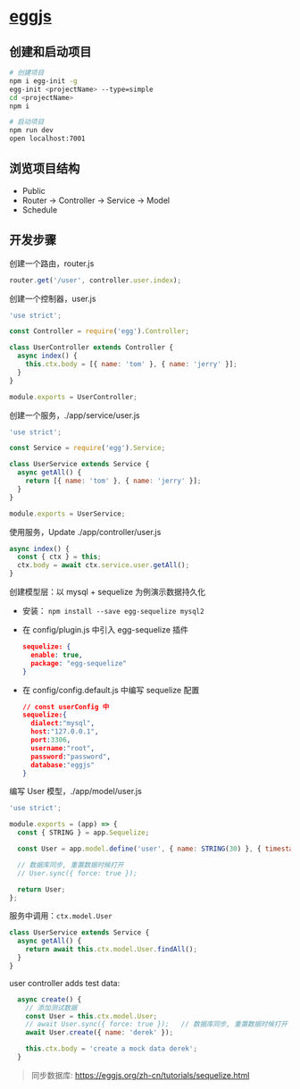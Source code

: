 # [eggjs](https://github.com/eggjs/examples)

## 创建和启动项目

```bash
# 创建项⽬
npm i egg-init -g
egg-init <projectName> --type=simple
cd <projectName>
npm i

# 启动项⽬
npm run dev
open localhost:7001
```

## 浏览项⽬结构

- Public
- Router -> Controller -> Service -> Model
- Schedule

## 开发步骤

创建⼀个路由，router.js

```js
router.get('/user', controller.user.index);
```

创建⼀个控制器，user.js

```js
'use strict';

const Controller = require('egg').Controller;

class UserController extends Controller {
  async index() {
    this.ctx.body = [{ name: 'tom' }, { name: 'jerry' }];
  }
}

module.exports = UserController;
```

创建⼀个服务，./app/service/user.js

```js
'use strict';

const Service = require('egg').Service;

class UserService extends Service {
  async getAll() {
    return [{ name: 'tom' }, { name: 'jerry' }];
  }
}

module.exports = UserService;
```

使⽤服务，Update ./app/controller/user.js

```js
async index() {
  const { ctx } = this;
  ctx.body = await ctx.service.user.getAll();
}
```

创建模型层：以 mysql + sequelize 为例演示数据持久化

- 安装： `npm install --save egg-sequelize mysql2`

- 在 config/plugin.js 中引⼊ egg-sequelize 插件

  ```json
  sequelize: {
    enable: true,
    package: "egg-sequelize"
  }
  ```

- 在 config/config.default.js 中编写 sequelize 配置
  ```json
  // const userConfig 中
  sequelize:{
    dialect:"mysql",
    host:"127.0.0.1",
    port:3306,
    username:"root",
    password:"password",
    database:"eggjs"
  }
  ```

编写 User 模型，./app/model/user.js

```js
'use strict';

module.exports = (app) => {
  const { STRING } = app.Sequelize;

  const User = app.model.define('user', { name: STRING(30) }, { timestamps: false });

  // 数据库同步, 重置数据时候打开
  // User.sync({ force: true });

  return User;
};
```

服务中调⽤：`ctx.model.User`

```js
class UserService extends Service {
  async getAll() {
    return await this.ctx.model.User.findAll();
  }
}
```

user controller adds test data:

```js
  async create() {
    // 添加测试数据
    const User = this.ctx.model.User;
    // await User.sync({ force: true });   // 数据库同步, 重置数据时候打开
    await User.create({ name: 'derek' });

    this.ctx.body = 'create a mock data derek';
  }
```

> 同步数据库: <https://eggjs.org/zh-cn/tutorials/sequelize.html>
